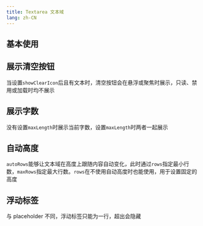 ```yaml
---
title: Textarea 文本域
lang: zh-CN
---
```


## 基本使用

<!-- @Code:basicUsage -->

## 展示清空按钮

当设置`showClearIcon`后且有文本时，清空按钮会在悬浮或聚焦时展示，只读、禁用或加载时均不展示

<!-- @Code:showClearIcon -->

## 展示字数

没有设置`maxLength`时展示当前字数，设置`maxLength`时两者一起展示

<!-- @Code:showLengthInfo -->

## 自动高度

`autoRows`能够让文本域在高度上跟随内容自动变化，此时通过`rows`指定最小行数，`maxRows`指定最大行数。`rows`在不使用自动高度时也能使用，用于设置固定的高度

<!-- @Code:autoRows -->

## 浮动标签

与 placeholder 不同，浮动标签只能为一行，超出会隐藏

<!-- @Code:floatLabel -->

<!--this file is copied from Chinese md, remove this comment to update it, or it will be overwritten on next build-->